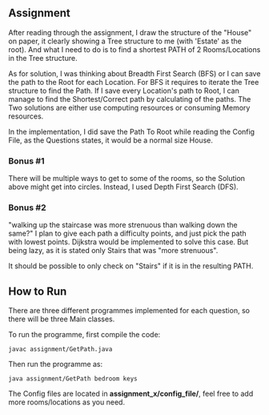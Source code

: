 ## Assignment

After reading through the assignment, I draw the structure of the "House" on paper, it clearly showing a Tree structure
to me (with 'Estate' as the root). And what I need to do is to find a shortest PATH of 2 Rooms/Locations in the Tree structure.

As for solution, I was thinking about Breadth First Search (BFS) or I can save the path to the Root for each Location.
For BFS it requires to iterate the Tree structure to find the Path. If I save every Location's path to Root, I can manage
to find the Shortest/Correct path by calculating of the paths. The Two solutions are either use computing resources
or consuming Memory resources.

In the implementation, I did save the Path To Root while reading the Config File, as the Questions states, it would be
a normal size House.


### Bonus #1
There will be multiple ways to get to some of the rooms, so the Solution above might get into circles. Instead, I used
Depth First Search (DFS).

### Bonus #2
"walking up the staircase was more strenuous than walking down the same?"
I plan to give each path a difficulty points, and just pick the path with lowest points.
Dijkstra would be implemented to solve this case.
But being lazy, as it is stated only Stairs that was "more strenuous".

It should be possible to only check on "Stairs" if it is in the resulting PATH.



## How to Run

There are three different programmes implemented for each question, so there will be three Main classes.

To run the programme, first compile the code:
```
javac assignment/GetPath.java
```
Then run the programme as:
```
java assignment/GetPath bedroom keys
```

The Config files are located in **assignment_x/config_file/**, feel free to add more rooms/locations as you need.


